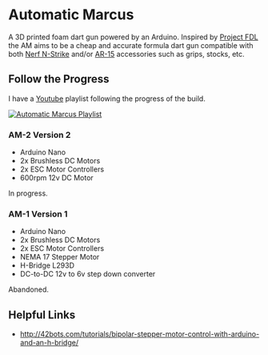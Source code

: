 # Automatic Marcus

A 3D printed foam dart gun powered by an Arduino. Inspired by [Project FDL](http://www.projectfdl.com/) the AM aims to be a cheap and accurate formula dart gun compatible with both [Nerf N-Strike](https://nerf.hasbro.com/en-us/toys-games/nerf:elite) and/or [AR-15](https://en.wikipedia.org/wiki/Colt_AR-15#AR-15_marketplace) accessories such as grips, stocks, etc.

## Follow the Progress

I have a [Youtube](https://www.youtube.com/playlist?list=PLXH8rqHzuX5hmMyk606a1SRj9DMD9a9MU) playlist following the progress of the build.

[![Automatic Marcus Playlist](https://img.youtube.com/vi/EvZnnx5ywEk/0.jpg)](https://www.youtube.com/playlist?list=PLXH8rqHzuX5hmMyk606a1SRj9DMD9a9MU)

### AM-2 Version 2

* Arduino Nano
* 2x Brushless DC Motors
* 2x ESC Motor Controllers
* 600rpm 12v DC Motor

In progress.

### AM-1 Version 1

* Arduino Nano
* 2x Brushless DC Motors
* 2x ESC Motor Controllers
* NEMA 17 Stepper Motor
* H-Bridge L293D
* DC-to-DC 12v to 6v step down converter

Abandoned.

## Helpful Links

* http://42bots.com/tutorials/bipolar-stepper-motor-control-with-arduino-and-an-h-bridge/
